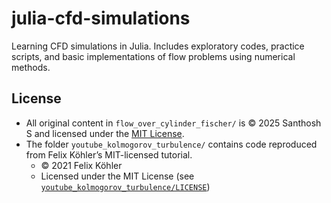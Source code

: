 # julia-cfd-simulations

Learning CFD simulations in Julia. Includes exploratory codes, practice scripts, and basic implementations of flow problems using numerical methods.

## License

- All original content in `flow_over_cylinder_fischer/` is © 2025 Santhosh S and licensed under the [MIT License](./LICENSE).
- The folder `youtube_kolmogorov_turbulence/` contains code reproduced from Felix Köhler’s MIT-licensed tutorial.
  - © 2021 Felix Köhler
  - Licensed under the MIT License (see [`youtube_kolmogorov_turbulence/LICENSE`](./youtube_kolmogorov_turbulence/LICENSE))
